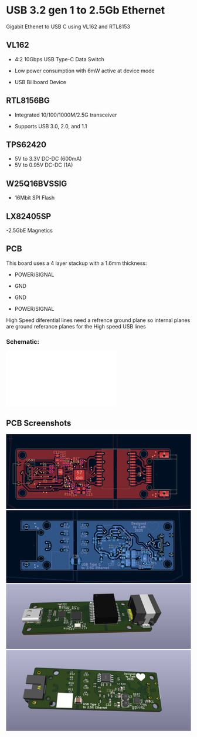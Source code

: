 # USB 3.2 gen 1 to 2.5Gb Ethernet
 Gigabit Ethenet to USB C using VL162 and RTL8153


 ## VL162

  - 4:2 10Gbps USB Type-C Data Switch

  - Low power consumption with 6mW active at device mode

  - USB Billboard Device

 ## RTL8156BG 

  - Integrated 10/100/1000M/2.5G transceiver

  - Supports USB 3.0, 2.0, and 1.1


 ## TPS62420

 - 5V to 3.3V DC-DC (600mA)
 - 5V to 0.95V DC-DC (1A)

 ## W25Q16BVSSIG

 - 16Mbit SPI Flash  

 ## LX82405SP
 -2.5GbE Magnetics 
## PCB 
This board uses a 4 layer stackup with a  1.6mm thickness:

- POWER/SIGNAL

- GND
  
- GND
  
- POWER/SIGNAL

High Speed diferential lines need a refrence ground plane so internal planes are ground referance planes for the High speed USB lines

### Schematic:
![Schematic](/USB-3.2-gen-1-to-2.5G-Ethernet.pdf)
## PCB Screenshots

![usb3ethfront](pics/front.png)
![usb3ethback](pics/back.png)
![usb3ethfront3d](pics/front_3d.png)
![usb3ethback3d](pics/back_3d.png)
